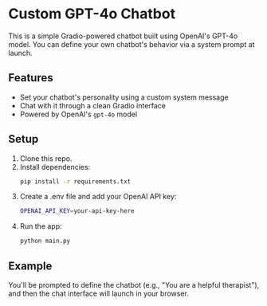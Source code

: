# Custom GPT-4o Chatbot

This is a simple Gradio-powered chatbot built using OpenAI's GPT-4o model. You can define your own chatbot's behavior via a system prompt at launch.

## Features
- Set your chatbot's personality using a custom system message
- Chat with it through a clean Gradio interface
- Powered by OpenAI's `gpt-4o` model

## Setup

1. Clone this repo.
2. Install dependencies:
   ```bash
   pip install -r requirements.txt
   ```
3. Create a .env file and add your OpenAI API key:
   ```bash
   OPENAI_API_KEY=your-api-key-here
   ```
4. Run the app:
   ```bash
   python main.py
   ```

## Example
You'll be prompted to define the chatbot (e.g., "You are a helpful therapist"), and then the chat interface will launch in your browser.
